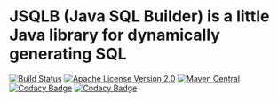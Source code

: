 # JSQLB (Java SQL Builder) is a little Java library for dynamically generating SQL 

[![Build Status](https://travis-ci.org/fedorchuck/jsqlb.svg?branch=master)](https://travis-ci.org/fedorchuck/jsqlb)
[![Apache License Version 2.0](https://img.shields.io/badge/license-Apache%20License%202.0-brightgreen.svg)](https://github.com/fedorchuck/jsqlb/blob/master/LICENSE.md)
[![Maven Central](https://maven-badges.herokuapp.com/maven-central/com.github.fedorchuck/jsqlb/badge.svg)](https://maven-badges.herokuapp.com/maven-central/com.github.fedorchuck/jsqlb)
[![Codacy Badge](https://api.codacy.com/project/badge/Grade/1ba5d5716baf47b498e14d0dee661404)](https://www.codacy.com/app/vl.fedorchuck/jsqlb?utm_source=github.com&amp;utm_medium=referral&amp;utm_content=fedorchuck/jsqlb&amp;utm_campaign=Badge_Grade)
[![Codacy Badge](https://api.codacy.com/project/badge/Coverage/1ba5d5716baf47b498e14d0dee661404)](https://www.codacy.com/app/vl.fedorchuck/jsqlb?utm_source=github.com&amp;utm_medium=referral&amp;utm_content=fedorchuck/jsqlb&amp;utm_campaign=Badge_Coverage)